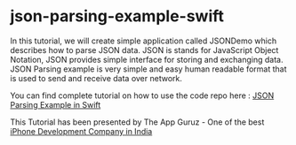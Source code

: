 json-parsing-example-swift
==========================

In this tutorial, we will create simple application called JSONDemo which describes how to parse JSON data. JSON is stands for JavaScript Object Notation, JSON provides simple interface for storing and exchanging data. JSON Parsing example is very simple and easy human readable format that is used to send and receive data over network.

You can find complete tutorial on how to use the code repo here : [JSON Parsing Example in Swift](http://www.theappguruz.com/blog/json-parsing-example-swift)

This Tutorial has been presented by The App Guruz - One of the best [iPhone Development Company in India](http://www.theappguruz.com/iphone-app-development/)
